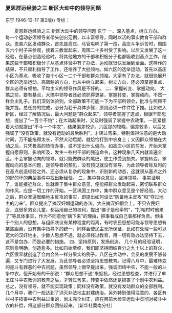 ### 夏恩群运经验之三  新区大动中的领导问题
东宁
1946-12-17
第2版()
专栏：

　　夏恩群运经验之三
    新区大动中的领导问题
    东宁
        一、深入基点，树立方向。
    每一个运动必须领导者带头创出范例，以丰富领导，同时以活的事实教育干部和群众。恩县六区发动群众，首先是高庄、马官屯响了第一炮，高庄斗争诉苦时，周围五六个村子来参观，接着三教堂起来，周围二十多村受了影响。以后又发展了这一经验，在基点创造经验时，将其他地方的干部和积极分子也都吸收到基点工作，结果这些干部和积极分子从基点体验中有了办法，运动就很快发展到全面。这样作的结果，不只顺利指导了工作，还培养了大批领袖。如六区的选举运动，首先以高庄小区为基点，吸收了每个小区一二个干部和群众领袖，大家有了办法，就很快展开全区的选举运动，高凤魁的方向，也从中树立起来。树立方向，还必须掌握重点，群众必须有领袖，平均主义的领导作风是不好的。
            二、掌握转变、掌握动向。
    大搞之前，要有基点，大搞中领导者还必须抓得更紧，掌握转变，掌握动向，不然一样会出乱子。我们深刻体验到，全部政策不可能一下为干部所领会，批准与照顾不能并提，总任务的完成，必分为若干具体步骤，原则必须一件件往下推。比如进入新区，经过了解情况后，最大问题是“群众起来”，领导者掌握了这点，根据干部思想，提出了“一百个不怕”；在大动起来时，又及时强调了掌握中农政策。一区紧接着大动就提出“不斗一个中农”，结果偏差较少。六区提的较晚，偏差较多，以后又强调了“没有政策，就没有运动的最后胜利”，才转过弯来。特别值得注意的是大动时间，万不能拖得太长，不然犬动后期，就恰恰打到中农身上；又因群众领袖在大动之后，只凭极高的热情办事，说不定出什么偏向。如高庄小区的剪发，开始未掌握自愿原则，影响所及，发生一些村干部的强迫命令，这种现象几天内就普遍全区。不会掌握动向的领导，就只能做群众的尾巴，使工作受到损失。掌握转变，掌握动向的基本问题，是领导者的预见，没有预见就没有领导，为此领导者除及时的在基点创造经验之外，还必须从复杂的现象中，识别新的动态，这就须从基点之外的好的坏的典型事件中找出新经验。
            三、集中群众意见，坚持领导。
    事实证明了，谁能接近群众，谁就善于集中群众意见，便能把群众发动起来，密切联系群众的作风，应是一切工作的开始。一区巩固工作中，集中群众意见是个好经验。大动之后，群众普遍酝酿地主反攻的事实，即提出如何设法“防备地主反攻”和“夺过地主的刀来”。群众提出了摘汉奸帽运动的办法。大庄摘汉奸帽会上，不只农民妇女，连很多男女儿童，都运用自己的权利，提出“骡子是他牵的”，“打咱村时他来了”等具体事实，作为不同意他“摘下来”的理由，把事看成自己事那样负责。但由于个别人的思想，与组织决议有某种程度的距离，有时农民思想可能与领导思想有某些距离，没有集中指导下的统一，同样会使民主无所保证，比如在处理一些可以宽大的汉奸地主，少数人思想不通，就必须经过教育，用一切有效办法坚持下去，这不是包办，而是必要的措施。
            四、坚持原则，发扬创造。
    几个月的经验证明，原则愈明确，创造愈多。比如自始至终，我们即坚持团结百分之九十以上的群众，六区很早就创造了会内会外一样分果实的例子。八区在大动中，会员的发展不够普遍，又专门进行了大发展。为此领导者必须坚持思想教育。记得八月中，最难转变的是斗有罪恶的中农问题，虽然领导上很早提出来，强调团结中农，不能一般的斗争中农，但开始有的干部说：“群众思想不通”来抵抗，经过思想检查，并进行了牟王庄斗中农教训的教育之后，才转过弯来，转变中依然还是损害了个别中农利益。总之，没有领导，就不能实现政策；同样没有政策，就没有发动群众的全部胜利。几个月中，我们一般达到了消灭非法地主封建统治。另外特别值得注意的，各区有些村子损害中农利益过重的，尚未完全纠正，应在目前大检查运动中贯彻对被斗中农的补偿，将这部分群众团结起来。（新华社冀南分社）
